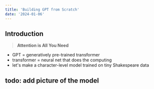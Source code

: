 ```yaml
---
title: 'Building GPT from Scratch'
date: '2024-01-06'
---
```


## Introduction 

> **Attention is All You Need**
> 

- GPT = generatively pre-trained transformer
- transformer = neural net that does the computing
- let's make a character-level model trained on tiny Shakespeare data

## **todo**: add picture of the model
